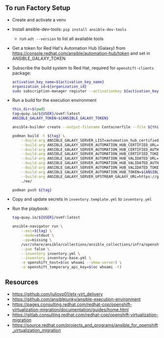 ## To run Factory Setup

- Create and activate a venv
- Install ansible-dev-tools: `pip install ansible-dev-tools`
    - run `adt --version` to list all available tools
- Get a token for Red Hat's Automation Hub (Galaxy) from <https://console.redhat.com/ansible/automation-hub/token> and set in ANSIBLE_GALAXY_TOKEN
- Subscribe the build system to Red Hat, required for `openshift-clients` package:

    ```bash
    activation_key_name=${activation_key_name}
    organization_id=${organization_id}
    sudo subscription-manager register --activationkey ${activation_key_name} --org ${organization_id}
    ```

- Run a build for the execution environment

    ```bash
    this_dir=$(pwd)
    tag=quay.io/${USER}/ovmf:latest
    ANSIBLE_GALAXY_TOKEN=${ANSIBLE_GALAXY_TOKEN}

    ansible-builder create --output-filename Containerfile --file ${this_dir}/ee/ee.yaml --context ${this_dir}/ee

    podman build -t ${tag} \
        --build-arg ANSIBLE_GALAXY_SERVER_LIST=automation_hub_certified,automation_hub_validated,upstream_galaxy \
        --build-arg ANSIBLE_GALAXY_SERVER_AUTOMATION_HUB_CERTIFIED_URL=https://console.redhat.com/api/automation-hub/content/published/ \
        --build-arg ANSIBLE_GALAXY_SERVER_AUTOMATION_HUB_CERTIFIED_AUTH_URL=https://sso.redhat.com/auth/realms/redhat-external/protocol/openid-connect/token \
        --build-arg ANSIBLE_GALAXY_SERVER_AUTOMATION_HUB_CERTIFIED_TOKEN=${ANSIBLE_GALAXY_TOKEN} \
        --build-arg ANSIBLE_GALAXY_SERVER_AUTOMATION_HUB_VALIDATED_URL=https://console.redhat.com/api/automation-hub/content/validated/ \
        --build-arg ANSIBLE_GALAXY_SERVER_AUTOMATION_HUB_VALIDATED_AUTH_URL=https://sso.redhat.com/auth/realms/redhat-external/protocol/openid-connect/token \
        --build-arg ANSIBLE_GALAXY_SERVER_AUTOMATION_HUB_VALIDATED_TOKEN=${ANSIBLE_GALAXY_TOKEN} \
        --build-arg ANSIBLE_GALAXY_SERVER_AUTOMATION_HUB_TOKEN=${ANSIBLE_GALAXY_TOKEN} \
        --build-arg ANSIBLE_GALAXY_SERVER_UPSTREAM_GALAXY_URL=https://galaxy.ansible.com \
        ./ee/

    podman push ${tag}
    ```

- Copy and update secrets in `inventory.template.yml` to `inventory.yml`
- Run the playbook:
    ```bash
    tag=quay.io/${USER}/ovmf:latest

    ansible-navigator run \
        --eei=${tag} \
        --mode=stdout \
        --pp=missing \
        /usr/share/ansible/collections/ansible_collections/infra/openshift_virtualization_migration/playbooks/migration_factory_aap.yml \
        --pae false \
        --inventory inventory.yml \
        --inventory inventory-base.yml \
        -e openshift_host=$(oc whoami --show-server) \
        -e openshift_temporary_api_key=$(oc whoami -t)
    ```

## Resources
- https://github.com/juliovp01/etx-virt_delivery
- https://github.com/ansiblejunky/ansible-execution-environment
- https://pages.consulting.redhat.com/redhat-cop/openshift-virtualization-migration/documentation/guides/home.html
- https://gitlab.consulting.redhat.com/redhat-cop/openshift-virtualization-migration
- https://source.redhat.com/projects_and_programs/ansible_for_openshift_virtualization_migration
